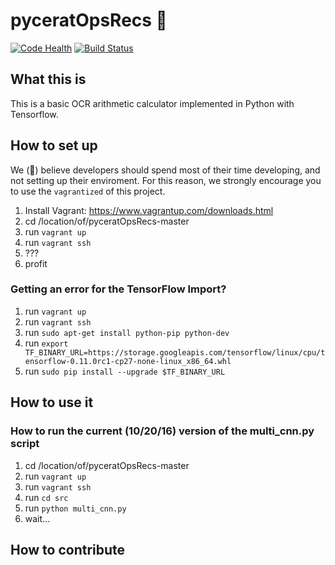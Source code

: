 # pyceratOpsRecs :crocodile:
[![Code Health](https://landscape.io/github/USCSoftwareEngineeringClub/pyceratOpsRecs/master/landscape.svg?style=flat)](https://landscape.io/github/USCSoftwareEngineeringClub/pyceratOpsRecs/master)
[![Build Status](https://travis-ci.org/USCSoftwareEngineeringClub/pyceratOpsRecs.svg?branch=master)](https://travis-ci.org/USCSoftwareEngineeringClub/pyceratOpsRecs)

## What this is

This is a basic OCR arithmetic calculator implemented in Python with Tensorflow.

## How to set up

We (:crocodile:) believe developers should spend most of their time developing, and not setting up their enviroment. For this reason, we strongly encourage you to use the `vagrantized` of this project.

1. Install Vagrant: https://www.vagrantup.com/downloads.html
1. cd /location/of/pyceratOpsRecs-master
1. run `vagrant up`
1. run `vagrant ssh`
1. ???
1. profit

### Getting an error for the TensorFlow Import?
1. run `vagrant up`
1. run `vagrant ssh`
1. run `sudo apt-get install python-pip python-dev`
1. run `export TF_BINARY_URL=https://storage.googleapis.com/tensorflow/linux/cpu/tensorflow-0.11.0rc1-cp27-none-linux_x86_64.whl`
1. run `sudo pip install --upgrade $TF_BINARY_URL`

## How to use it

### How to run the current (10/20/16) version of the multi_cnn.py script
1. cd /location/of/pyceratOpsRecs-master
1. run `vagrant up`
1. run `vagrant ssh`
1. run `cd src`
1. run `python multi_cnn.py`
1. wait...

## How to contribute
